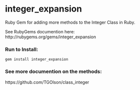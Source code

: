 <h1>integer_expansion</h1>

<p>Ruby Gem for adding more methods to the Integer Class in Ruby.</p>

<p>See RubyGems documention here: http://rubygems.org/gems/integer_expansion</p>

<h3>Run to Install:</h3>

<code>gem install integer_expansion</code>

<h3>See more documention on the methods:</h3>

<p>https://github.com/TGOlson/class_integer</p>